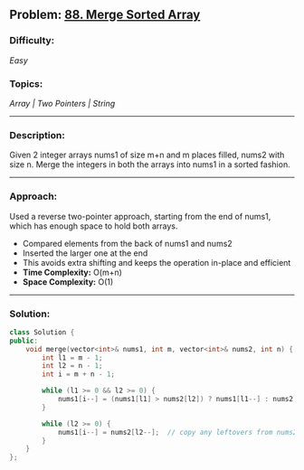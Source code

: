 ## Problem: [88. Merge Sorted Array](https://leetcode.com/problems/merge-sorted-array/)

### Difficulty:
*Easy*

### Topics:
*Array | Two Pointers | String*

---

### Description:
Given 2 integer arrays nums1 of size m+n and m places filled, nums2 with size n. Merge the integers in both the arrays into nums1 in a sorted fashion. 

---

### Approach:
Used a reverse two-pointer approach, starting from the end of nums1, which has enough space to hold both arrays.
- Compared elements from the back of nums1 and nums2
- Inserted the larger one at the end
- This avoids extra shifting and keeps the operation in-place and efficient
- **Time Complexity:** O(m+n)
- **Space Complexity:** O(1)

---

### Solution:
```cpp
class Solution {
public:
    void merge(vector<int>& nums1, int m, vector<int>& nums2, int n) {
        int l1 = m - 1;
        int l2 = n - 1;
        int i = m + n - 1;

        while (l1 >= 0 && l2 >= 0) {
            nums1[i--] = (nums1[l1] > nums2[l2]) ? nums1[l1--] : nums2[l2--];
        }

        while (l2 >= 0) {
            nums1[i--] = nums2[l2--];  // copy any leftovers from nums2
        }
    }
};
```
